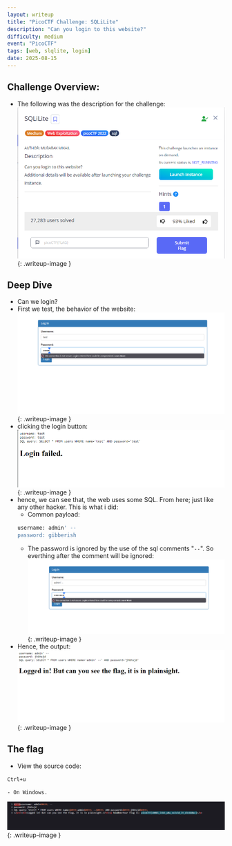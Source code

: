```yaml
---
layout: writeup
title: "PicoCTF Challenge: SQLiLite"
description: "Can you login to this website?"
difficulty: medium
event: "PicoCTF"
tags: [web, slqlite, login]
date: 2025-08-15
---
```


## Challenge Overview:
- The following was the description for the challenge:
    ![SQLiLite](/assets/img/sqlilite.PNG){: .writeup-image }

## Deep Dive
- Can we login?
- First we test, the behavior of the website:
    ![SQLiLite](/assets/img/sqlilite(1).PNG){: .writeup-image }
- clicking the login button:
    ![SQLiLite](/assets/img/sqlilite(2).PNG){: .writeup-image }
- hence, we can see that, the web uses some SQL. From here; just like any other hacker. This is what i did:
    - Common payload:
    ```sql
    username: admin' --
    password: gibberish
    ```
    - The password is ignored by the use of the sql comments "`--`". So everthing after the comment will be ignored:
    ![SQLiLite](/assets/img/sqlilite(3).PNG){: .writeup-image }
- Hence, the output:
![SQLiLite](/assets/img/sqlilite(4).PNG){: .writeup-image }

## The flag
- View the source code:
```text
Ctrl+u
```
    - On Windows.

![SQLiLite](/assets/img/sqlilite(5).PNG){: .writeup-image }



